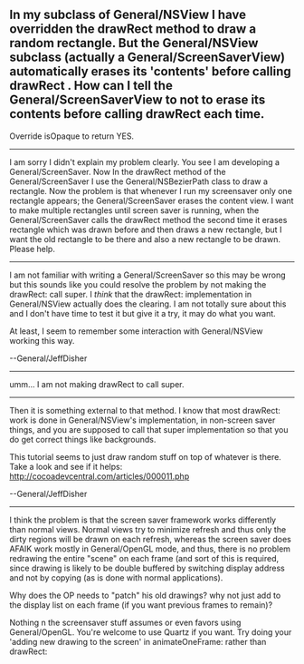 In my subclass of General/NSView I have overridden the drawRect method to draw a random rectangle. But the General/NSView subclass (actually a General/ScreenSaverView) automatically erases its 'contents' before calling drawRect . How can I tell the General/ScreenSaverView to not to erase its contents before calling drawRect each time.
----
Override     isOpaque to return     YES.

----

I am sorry I didn't explain my problem clearly. You see I am developing a General/ScreenSaver. Now In the drawRect method of the General/ScreenSaver I use the General/NSBezierPath class to draw a rectangle. Now the problem is that whenever I run my screensaver only one rectangle appears; the General/ScreenSaver erases the content view. I want to make multiple rectangles until screen saver is running, when the General/ScreenSaver calls the drawRect method the second time it erases rectangle which was drawn before and then draws a new rectangle, but I want the old rectangle to be there and also a new rectangle to be drawn. Please help.

----

I am not familiar with writing a General/ScreenSaver so this may be wrong but this sounds like you could resolve the problem by not making the drawRect: call super.  I *think* that the drawRect: implementation in General/NSView actually does the clearing.  I am not totally sure about this and I don't have time to test it but give it a try, it may do what you want.

At least, I seem to remember some interaction with General/NSView working this way.

--General/JeffDisher

----

umm... I am not making drawRect to call super.

----

Then it is something external to that method.  I know that most drawRect: work is done in General/NSView's implementation, in non-screen saver things, and you are supposed to call that super implementation so that you do get correct things like backgrounds.

This tutorial seems to just draw random stuff on top of whatever is there.  Take a look and see if it helps:
http://cocoadevcentral.com/articles/000011.php

--General/JeffDisher

----

I think the problem is that the screen saver framework works differently than normal views. Normal views try to minimize refresh and thus only the dirty regions will be drawn on each refresh, whereas the screen saver does AFAIK work mostly in General/OpenGL mode, and thus, there is no problem redrawing the entire "scene" on each frame (and sort of this is required, since drawing is likely to be double buffered by switching display address and not by copying (as is done with normal applications).

Why does the OP needs to "patch" his old drawings? why not just add to the display list on each frame (if you want previous frames to remain)?


Nothing n the screensaver stuff assumes or even favors using General/OpenGL.  You're welcome to use Quartz if you want.  Try doing your 'adding new drawing to the screen' in animateOneFrame: rather than drawRect: